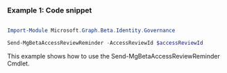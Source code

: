 ### Example 1: Code snippet

```powershell

Import-Module Microsoft.Graph.Beta.Identity.Governance

Send-MgBetaAccessReviewReminder -AccessReviewId $accessReviewId

```
This example shows how to use the Send-MgBetaAccessReviewReminder Cmdlet.

